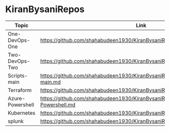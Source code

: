 # KiranBysaniRepos

|Topic | Link |
| - | - |
|One-DevOps-One   | https://github.com/shahabudeen1930/KiranBysaniRepos/blob/main/OneDevOps.md |
|Two-DevOps-Two   | https://github.com/shahabudeen1930/KiranBysaniRepos/blob/main/TwoDevOps.md |
|Scripts-main     | https://github.com/shahabudeen1930/KiranBysaniRepos/blob/main/Scripts-main.md |
|Terraform        | https://github.com/shahabudeen1930/KiranBysaniRepos/blob/main/Terraform.md |
|Azure-Powershell | https://github.com/shahabudeen1930/KiranBysaniRepos/blob/main/Azure-Powershell.md |
|Kubernetes       | https://github.com/shahabudeen1930/KiranBysaniRepos/blob/main/kubernetes.md |
|splunk           |  https://github.com/shahabudeen1930/KiranBysaniRepos/blob/main/splunk.md |
